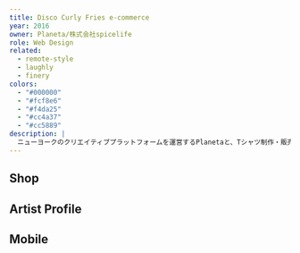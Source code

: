 ```yaml
---
title: Disco Curly Fries e-commerce
year: 2016
owner: Planeta/株式会社spicelife
role: Web Design
related:
  - remote-style
  - laughly
  - finery
colors:
  - "#000000"
  - "#fcf8e6"
  - "#f4da25"
  - "#cc4a37"
  - "#cc5889"
description: |
  ニューヨークのクリエイティブプラットフォームを運営するPlanetaと、Tシャツ制作・販売サービスを運営するspice lifeがタッグを組んで生まれた、世界で活躍する現代アーティストの作品をカスタマイズして購入できるe-commerceのウェブデザインを担当しました。
---
```


## Shop

<work-media name="shop.jpg" alt="DCF Shop page" />

## Artist Profile

<work-media name="artist_profile.jpg" alt="Artist profile page" />

<work-media name="artist_profile_all.jpg" alt="Artist profile page all" />

## Mobile

<work-media name="mobile.jpg" alt="DCF Mobile page" />

